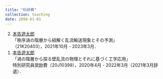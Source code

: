 ```yaml
---
title: "科研費"
collection: teaching
date: 2098-01-01
---
```

<ol reversed>
<li>
<u>本告遊太郎</u><br>
「秩序渦の階層から紐解く乱流輸送現象とその予測」<br>
（21K20403），2021年10月 - 2023年3月．
</li>
<li>
<u>本告遊太郎</u><br>
「渦の階層から探る壁乱流の物理とそれに基づく工学応用」<br>
特別研究員奨励費（20J10399），2020年4月 - 2022年3月（2021年3月辞退）．
</li>
</ol>
